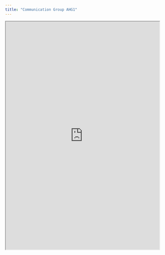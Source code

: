 ```yaml
---
title: "Communication Group AHG1"
---
```




<iframe height="750" width="100%" src="https://ewelton.github.io/ktest/wiki.html#Communication%20Group%20AHG1"></iframe>

